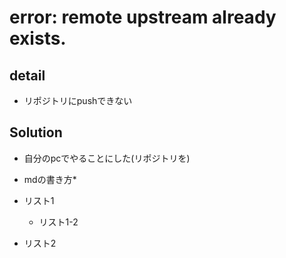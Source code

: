 # error: remote upstream already exists.

## detail
* リポジトリにpushできない

## Solution
* 自分のpcでやることにした(リポジトリを)

* mdの書き方*
* リスト1
  * リスト1-2  
* リスト2  


